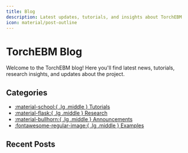 ```yaml
---
title: Blog
description: Latest updates, tutorials, and insights about TorchEBM
icon: material/post-outline
---
```


# TorchEBM Blog

Welcome to the TorchEBM blog! Here you'll find latest news, tutorials, research insights, and updates about the project.

## Categories

<div class="grid cards" markdown>

-   [:material-school:{ .lg .middle } Tutorials](category/tutorials/)
-   [:material-flask:{ .lg .middle } Research](category/research/)
-   [:material-bullhorn:{ .lg .middle } Announcements](category/announcements/)
-   [:fontawesome-regular-image:{ .lg .middle } Examples](category/examples/)

</div>

## Recent Posts

<!-- This is where the blog plugin will automatically insert the post listing -->
